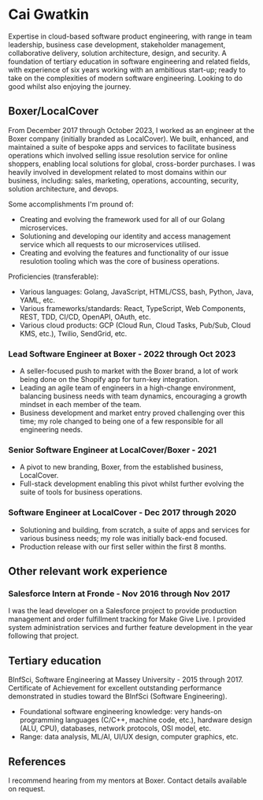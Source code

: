 # Cai Gwatkin

Expertise in cloud-based software product engineering, with range in team leadership, business case development, stakeholder management, collaborative delivery, solution architecture, design, and security.
A foundation of tertiary education in software engineering and related fields, with experience of six years working with an ambitious start-up; ready to take on the complexities of modern software engineering.
Looking to do good whilst also enjoying the journey.

## Boxer/LocalCover

From December 2017 through October 2023, I worked as an engineer at the Boxer company (initially branded as LocalCover).
We built, enhanced, and maintained a suite of bespoke apps and services to facilitate business operations which involved selling issue resolution service for online shoppers, enabling local solutions for global, cross-border purchases.
I was heavily involved in development related to most domains within our business, including: sales, marketing, operations, accounting, security, solution architecture, and devops.

Some accomplishments I'm pround of:

- Creating and evolving the framework used for all of our Golang microservices.
- Solutioning and developing our identity and access management service which all requests to our microservices utilised.
- Creating and evolving the features and functionality of our issue resulotion tooling which was the core of business operations.

Proficiencies (transferable):

- Various languages: Golang, JavaScript, HTML/CSS, bash, Python, Java, YAML, etc.
- Various frameworks/standards: React, TypeScript, Web Components, REST, TDD, CI/CD, OpenAPI, OAuth, etc.
- Various cloud products: GCP (Cloud Run, Cloud Tasks, Pub/Sub, Cloud KMS, etc.), Twilio, SendGrid, etc.

### Lead Software Engineer at Boxer - 2022 through Oct 2023

- A seller-focused push to market with the Boxer brand, a lot of work being done on the Shopify app for turn-key integration.
- Leading an agile team of engineers in a high-change environment, balancing business needs with team dynamics, encouraging a growth mindset in each member of the team.
- Business development and market entry proved challenging over this time; my role changed to being one of a few responsible for all engineering needs.

### Senior Software Engineer at LocalCover/Boxer - 2021

- A pivot to new branding, Boxer, from the established business, LocalCover.
- Full-stack development enabling this pivot whilst further evolving the suite of tools for business operations.

### Software Engineer at LocalCover - Dec 2017 through 2020

- Solutioning and building, from scratch, a suite of apps and services for various business needs; my role was initially back-end focused.
- Production release with our first seller within the first 8 months.

## Other relevant work experience

### Salesforce Intern at Fronde - Nov 2016 through Nov 2017

I was the lead developer on a Salesforce project to provide production management and order fulfillment tracking for Make Give Live. I provided system administration services and further feature development in the year following that project.

## Tertiary education

BInfSci, Software Engineering at Massey University - 2015 through 2017.
Certificate of Achievement for excellent outstanding performance demonstrated in studies toward the BInfSci (Software Engineering).

- Foundational software engineering knowledge: very hands-on programming languages (C/C++, machine code, etc.), hardware design (ALU, CPU), databases, network protocols, OSI model, etc.
- Range: data analysis, ML/AI, UI/UX design, computer graphics, etc.

## References

I recommend hearing from my mentors at Boxer.
Contact details available on request.
